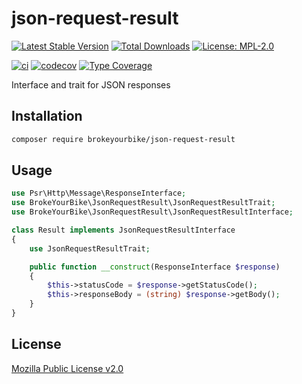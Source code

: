 # json-request-result

[![Latest Stable Version](https://img.shields.io/github/v/release/brokeyourbike/json-request-result)](https://github.com/brokeyourbike/json-request-result/releases)
[![Total Downloads](https://poser.pugx.org/brokeyourbike/json-request-result/downloads)](https://packagist.org/packages/brokeyourbike/json-request-result)
[![License: MPL-2.0](https://img.shields.io/badge/license-MPL--2.0-purple.svg)](https://github.com/brokeyourbike/json-request-result/blob/main/LICENSE)

[![ci](https://github.com/brokeyourbike/json-request-result/actions/workflows/ci.yml/badge.svg)](https://github.com/brokeyourbike/json-request-result/actions/workflows/ci.yml)
[![codecov](https://codecov.io/gh/brokeyourbike/json-request-result/branch/main/graph/badge.svg?token=ImcgnxzGfc)](https://codecov.io/gh/brokeyourbike/json-request-result)
[![Type Coverage](https://shepherd.dev/github/brokeyourbike/json-request-result/coverage.svg)](https://shepherd.dev/github/brokeyourbike/json-request-result)

Interface and trait for JSON responses

## Installation

```bash
composer require brokeyourbike/json-request-result
```

## Usage

```php
use Psr\Http\Message\ResponseInterface;
use BrokeYourBike\JsonRequestResult\JsonRequestResultTrait;
use BrokeYourBike\JsonRequestResult\JsonRequestResultInterface;

class Result implements JsonRequestResultInterface
{
    use JsonRequestResultTrait;

    public function __construct(ResponseInterface $response)
    {
        $this->statusCode = $response->getStatusCode();
        $this->responseBody = (string) $response->getBody();
    }
}
```

## License
[Mozilla Public License v2.0](https://github.com/brokeyourbike/json-request-result/blob/main/LICENSE)
